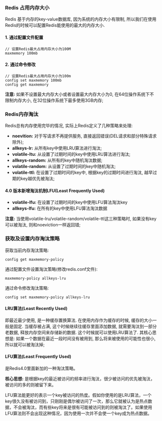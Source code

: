 ### Redis 占用内存大小
Redis 基于内存的key-value数据库, 因为系统的内存大小有限制, 所以我们在使用Redis的时候可以配置Redis能使用的最大的内存大小.
#### 1. 通过配置文件配置
```
// 设置Redis最大占用内存大小为100M
maxmemory 100mb
```

#### 2. 通过命令修改
```
// 设置Redis最大占用内存大小为100m
config set maxmemory 100mb
config get maxmemory
```

**注意:** 如果不设置最大内存大小或者设置最大内存大小为0, 在64位操作系统下不限制内存大小, 在32位操作系统下最多使用3GB内存;

### Redis内存淘汰
Redis总有内存使用完毕的情况, 实际上Redis定义了几种策略来处理:
- **noevition:** 对于写请求不再提供服务, 直接返回错误(DEL请求和部分特殊请求除外);
- **allkeys-lr:** 从所有key中使用LRU算法进行淘汰;
- **volatile-ltu:** 从设置了过期时间的key中使用LRU算法进行淘汰;
- **allkeys-random:** 从所有的key中随机淘汰数据;
- **volatile-random:** 从设置了过期时间的key中随机淘汰;
- **volatile-ttl:** 在设置了过期时间的key中, 根据key的过期时间进行淘汰, 越早过期的key越优先被淘汰;
#### 4.0 版本新增淘汰机制LFU(Least Frequently Used)
- **volatile-lfu:** 在设置了过期时间的key中使用LFU算法淘汰key
- **allkeys-lfu:** 在所有的key中使用LFU算法淘汰数据

**注意:** 当使用volatile-lru/volatile-random/volatile-ttl这三种策略时, 如果没有key可以被淘汰, 则和noeviction一样返回错;

### 获取及设置内存淘汰策略

获取当前内存淘汰策略:
```
config get maxmemory-policy
```

通过配置文件设置淘汰策略(修改redis.conf文件):
```
maxmemory-policy allkeys-lru
```

通过命令修改淘汰策略:
```
config set maxmemory-policy allkeys-lru
```

#### LRU算法(Least Recently Used)
即最近最少使用, 是一种缓存置换算法. 在使用内存作为缓存的时候, 缓存的大小一般是固定. 当缓存被占满, 这个时候继续往缓存里面添加数据, 就需要淘汰到一部分老数据, 释放内存空间来存储新的数据. 这个时候就可以使用LRU算法了. 其核心思想是: 如果一个数据在最近一段时间没有被用到, 那么将来被使用的可能性也很小, 所以就可以被淘汰掉;

#### LFU算法(Least Frequently Used)
是Redis4.0里面新加的一种淘汰策略。

**核心思想:**  是根据key的最近被访问的频率进行淘汰，很少被访问的优先被淘汰，被访问的多的则被留下来。

LFU算法能更好的表示一个key被访问的热度。假如你使用的是LRU算法，一个key很久没有被访问到，只刚刚是偶尔被访问了一次，那么它就被认为是热点数据，不会被淘汰，而有些key将来是很有可能被访问到的则被淘汰了。如果使用LFU算法则不会出现这种情况，因为使用一次并不会使一个key成为热点数据。
